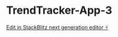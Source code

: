 # TrendTracker-App-3

[Edit in StackBlitz next generation editor ⚡️](https://stackblitz.com/~/github.com/Mapalo2023/TrendTracker-App-3)